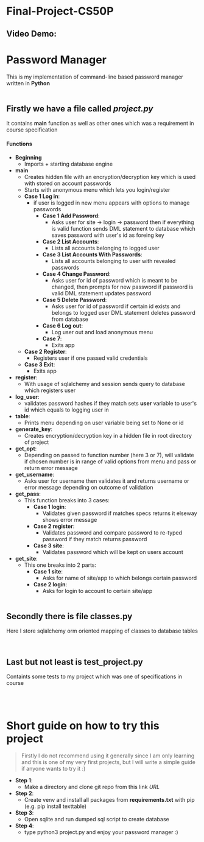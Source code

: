 # Final-Project-CS50P
## Video Demo: <URL>
# Password Manager
This is my implementation of command-line based password manager written in **Python** <br><br>

## Firstly we have a file called ***project.py*** <br>
It contains **main** function as well as other ones which was a requirement in course specification <br> 
#### Functions
- **Beginning** <br>
    + Imports + starting database engine
- **main** <br>
    + Creates hidden file with an encryption/decryption key which is used with stored on account passwords
    + Starts with anonymous menu which lets you login/register
    + **Case 1 Log in**:
        + if user is logged in new menu appears with options to manage passwords
            + **Case 1 Add Password**:
                * Asks user for site -> login -> password then if everything is valid function sends DML statement to database which saves password with user's id as foreing key
            + **Case 2 List Accounts**:
                * Lists all accounts belonging to logged user
            + **Case 3 List Accounts With Passwords**:
                * Lists all accounts belonging to user with revealed passwords
            + **Case 4 Change Password**:
                * Asks user for id of password which is meant to be changed, then prompts for new password if password is valid DML statement updates password
            + **Case 5 Delete Password**:
                * Asks user for id of password if certain id exists and belongs to logged user DML statement deletes password from database
            + **Case 6 Log out**:
                * Log user out and load anonymous menu
            + **Case 7**:
                * Exits app
    + **Case 2 Register**:
        * Registers user if one passed valid credentials
    + **Case 3 Exit**:
        * Exits app
- **register**:
    + With usage of sqlalchemy and session sends query to database which registers user
- **log_user**:
    + validates password hashes if they match sets **user** variable to user's id which equals to logging user in
- **table**:
    + Prints menu depending on user variable being set to None or id
- **generate_key**:
    + Creates encryption/decryption key in a hidden file in root directory of project
- **get_opt**:
    + Depending on passed to function number (here 3 or 7), will validate if chosen number is in range of valid options from menu and pass or return error message
- **get_username**:
    + Asks user for username then validates it and returns username or error message depending on outcome of validation
- **get_pass**:
    + This function breaks into 3 cases:
        * **Case 1 login**:
            * Validates given password if matches specs returns it elseway shows error message
        * **Case 2 register**:
            * Validates password and compare password to re-typed password if they match returns password
        * **Case 3 site**:
            * Validates password which will be kept on users account
- **get_site**:
    + This one breaks into 2 parts:
        * **Case 1 site**:
            * Asks for name of site/app to which belongs certain password
        * **Case 2 login**:
            * Asks for login to account to certain site/app
<br><br>

## Secondly there is file **classes.py**
Here I store sqlalchemy orm oriented mapping of classes to database tables

<br>

## Last but not least is **test_project.py**
Containts some tests to my project which was one of specifications in course

<br><br>

# Short guide on how to try this project
> Firstly I do not recommend using it generally since I am only learning and this is one of my very first projects, but I will write a simple guide if anyone wants to try it :)
+ **Step 1**:
    * Make a directory and clone git repo from this link *URL*
+ **Step 2**:
    * Create venv and install all packages from **requirements.txt** with pip (e.g. pip install texttable)
+ **Step 3**:
    * Open sqlite and run dumped sql script to create database
+ **Step 4**:
    * type python3 project.py and enjoy your password manager :)
